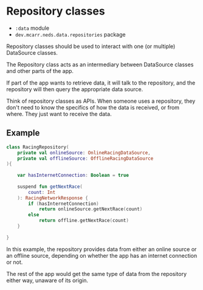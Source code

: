 # Repository classes

* `:data` module
* `dev.mcarr.neds.data.repositories` package

Repository classes should be used to interact with one (or multiple) DataSource classes.

The Repository class acts as an intermediary between DataSource classes and other parts of the app.

If part of the app wants to retrieve data, it will talk to the repository, and the repository will then query the appropriate data source.

Think of repository classes as APIs. When someone uses a repository, they don't need to know the specifics of how the data is received, or from where. They just want to receive the data.

## Example

```kotlin
class RacingRepository(
    private val onlineSource: OnlineRacingDataSource,
    private val offlineSource: OfflineRacingDataSource
){
    
    var hasInternetConnection: Boolean = true
    
    suspend fun getNextRace(
        count: Int
    ): RacingNetworkResponse {
        if (hasInternetConnection)
            return onlineSource.getNextRace(count)
        else
            return offline.getNextRace(count)
    }
    
}
```

In this example, the repository provides data from either an online source or an offline source, depending on whether the app has an internet connection or not.

The rest of the app would get the same type of data from the repository either way, unaware of its origin.